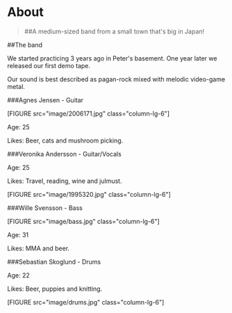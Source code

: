 About
==============================================

> ##A medium-sized band from a small town that's big in Japan!

##The band

We started practicing 3 years ago in Peter's basement. One year later we released our first demo tape.

Our sound is best described as pagan-rock mixed with melodic video-game metal.

###Agnes Jensen - Guitar

<div class="row">
    [FIGURE src="image/2006171.jpg" class="column-lg-6"]
    <div class="column-lg-6">
        <p>Age: 25</p>
        <p>Likes: Beer, cats and mushroom picking.</p>
        <!-- <p>The boss and songwriter of the band. </p> -->
    </div>
</div>

###Veronika Andersson - Guitar/Vocals

<div class="row">
    <div class="column-lg-6">
        <p>Age: 25</p>
        <p>Likes: Travel, reading, wine and julmust.</p>
        <p></p>
    </div>
    [FIGURE src="image/1995320.jpg" class="column-lg-6"]
</div>

###Wille Svensson - Bass

<div class="row">
    [FIGURE src="image/bass.jpg" class="column-lg-6"]
    <div class="column-lg-6">
        <p>Age: 31</p>
        <p>Likes: MMA and beer.</p>
    </div>
</div>

###Sebastian Skoglund - Drums

<div class="row">
    <div class="column-lg-6">
        <p>Age: 22</p>
        <p>Likes: Beer, puppies and knitting. </p>
    </div>
    [FIGURE src="image/drums.jpg" class="column-lg-6"]
</div>

